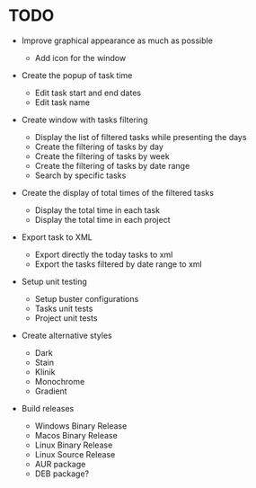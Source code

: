 # TODO

* Improve graphical appearance as much as possible
    + Add icon for the window

* Create the popup of task time
    + Edit task start and end dates
    + Edit task name

* Create window with tasks filtering
    + Display the list of filtered tasks while presenting the days
    + Create the filtering of tasks by day
    + Create the filtering of tasks by week
    + Create the filtering of tasks by date range
    + Search by specific tasks

* Create the display of total times of the filtered tasks
    + Display the total time in each task
    + Display the total time in each project

* Export task to XML
    + Export directly the today tasks to xml
    + Export the tasks filtered by date range to xml

* Setup unit testing
    + Setup buster configurations
    + Tasks unit tests
    + Project unit tests

* Create alternative styles
    + Dark
    + Stain
    + Klinik
    + Monochrome
    + Gradient

* Build releases
    + Windows Binary Release
    + Macos Binary Release
    + Linux Binary Release
    + Linux Source Release
    + AUR package
    + DEB package?
